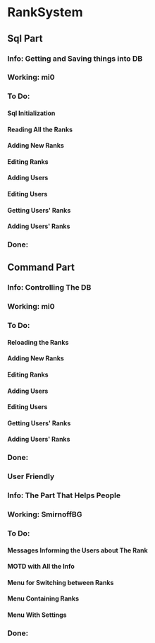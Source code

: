 # RankSystem

## Sql Part
### Info: Getting and Saving things into DB
### Working: mi0
### To Do:
#### Sql Initialization
#### Reading All the Ranks
#### Adding New Ranks
#### Editing Ranks
#### Adding Users
#### Editing Users
#### Getting Users' Ranks
#### Adding Users' Ranks
### Done:

## Command Part
### Info: Controlling The DB
### Working: mi0
### To Do:
#### Reloading the Ranks
#### Adding New Ranks
#### Editing Ranks
#### Adding Users
#### Editing Users
#### Getting Users' Ranks
#### Adding Users' Ranks
### Done:

### User Friendly
### Info: The Part That Helps People
### Working: SmirnoffBG
### To Do:
#### Messages Informing the Users about The Rank
#### MOTD with All the Info
#### Menu for Switching between Ranks
#### Menu Containing Ranks
#### Menu With Settings
### Done:
